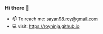 ### Hi there :wave:
<!--
**royninja/royninja** is a ✨ _special_ ✨ repository because its `README.md` (this file) appears on your GitHub profile.

Here are some ideas to get you started:

- 🔭 I’m currently working on ...
- 🌱 I’m currently learning ...
- 👯 I’m looking to collaborate on ...
- 🤔 I’m looking for help with ...
- 💬 Ask me about ...-->
- 📫 To reach me: sayan98.roy@gmail.com
- :computer: visit: https://royninja.github.io
<!-- - 😄 Pronouns: ...
- ⚡ Fun fact: ...
-->
